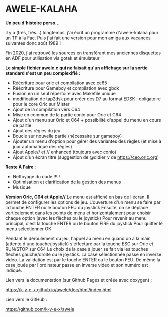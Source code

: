 # AWELE-KALAHA

**Un peu d'histoire perso...**

Il y a (très, très...) longtemps, j'ai écrit un programme d'awele-kalaha pour un TP à la Fac.
Puis j'ai fait une version pour mon amiga aux vacances suivantes donc août 1989 !

Fin 2020, j'ai retrouvé les sources en transférant mes anciennes disquettes en ADF pour utilisation via gotek et émulateur


__Le simple fichier awele.c qui ne faisait qu'un affichage sur la sortie standard s'est un peu complexifié :__
- Réécriture pour oric et compilation avec cc65
- Réécriture pour Gameboy et compilation avec gbdk
- Fusion en un seul répertoire avec Makefile unique
- modification de tap2dsk pour créer des D7 au format EDSK : obligatoire pour le core Oric sur Mister
- Ajout de la compilation vers C64
- Mise en commun de la partie conio pour Oric et C64
- Ajout d'un menu sur Oric et C64 + possibilité d'appel du menu en cours de partie
- Ajout des règles du jeu
- Boucle sur nouvelle partie (nécessaire sur gameboy)
- Ajouter un menu d'option pour gérer des variantes des règles (et mise à jour automatique des règles)
- Ajout Apple// et // enhanced (toujours avec conio)
- Ajout d'un écran titre (suggestion de @didier_v de https://ceo.oric.org)

__Reste À Faire :__
- Nettoyage du code !!!!!
- Optimisation et clarification de la gestion des menus
- Musique 

__Version Oric, C64 et Apple//__
Le menu est affiché en bas de l'écran.
Il permet de configurer les options de jeu.
L'ouverture d'un menu se faire par la touche ENTER ou le bouton FEU du joystick
Ensuite, on se déplace verticalement dans les points de menu et horizontalement pour choisir chaque option (avec les flèches ou le joystick)
Pour revenir au menu principal, c'est la touche ENTER ou le bouton FIRE du joystick
Pour quitter le menu sélectionner OK

Pendant le déroulement du jeu, l'appel au menu en quand on a la main (attente d'une touche/joystick) s'effecture par la touche ESC sur Oric et RUN/STOP sur C64
Le choix de la case à jouer se fait via les touches fleches gauche/droite ou le joystick.
La case sélectionnée passe en inverse video.
La validation est par le touche ENTER ou le bouton FEU.
De même la case jouée par l'ordinateur passe en inverse video et son numéro est indiqué.

Lien vers la documentation (sur Github Pages et créée avec doxygen) :  

 https://k-y-e-x.github.io/awele/doc/html/index.html

Lien vers le GitHub :  

 https://github.com/k-y-e-x/awele
 

